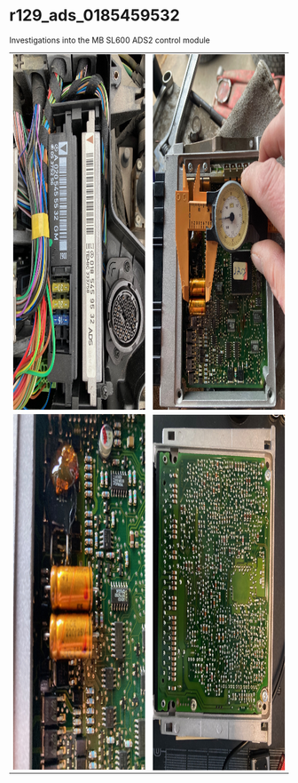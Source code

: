# r129_ads_0185459532
Investigations into the MB SL600 ADS2 control module

<table>
  <tr>
    <td> <img src="./ads_images/IMG_3674.jpeg"  alt="1" width = 360px height = 640px ></td>
    <td><img src="./ads_images/IMG_3683.jpeg" alt="2" width = 360px height = 640px></td>
   </tr> 
   <tr>
      <td><img src="./ads_images/IMG_3687.jpeg" alt="3" width = 360px height = 640px></td>
      <td><img src="./ads_images/IMG_3699.jpeg" align="right" alt="4" width = 360px height = 640px>
  </td>
  </tr>
</table>


